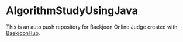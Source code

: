 # AlgorithmStudyUsingJava
This is an auto push repository for Baekjoon Online Judge created with [BaekjoonHub](https://github.com/BaekjoonHub/BaekjoonHub).

